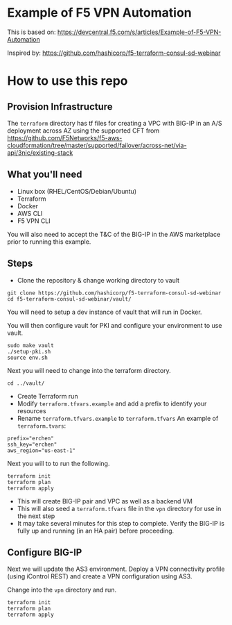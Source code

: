 # Example of F5 VPN Automation

This is based on: https://devcentral.f5.com/s/articles/Example-of-F5-VPN-Automation

Inspired by: https://github.com/hashicorp/f5-terraform-consul-sd-webinar

# How to use this repo

## Provision Infrastructure

The `terraform` directory has tf files for creating a VPC with BIG-IP in an A/S deployment 
across AZ using the supported CFT from https://github.com/F5Networks/f5-aws-cloudformation/tree/master/supported/failover/across-net/via-api/3nic/existing-stack

## What you'll need

- Linux box (RHEL/CentOS/Debian/Ubuntu)
- Terraform
- Docker
- AWS CLI
- F5 VPN CLI

You will also need to accept the T&C of the BIG-IP in the AWS marketplace prior to running this example.

## Steps 
- Clone the repository & change working directory to vault
```
git clone https://github.com/hashicorp/f5-terraform-consul-sd-webinar
cd f5-terraform-consul-sd-webinar/vault/
```

You will need to setup a dev instance of vault that will run in Docker.

You will then configure vault for PKI and configure your environment to use vault.
```
sudo make vault
./setup-pki.sh
source env.sh
```

Next you will need to change into the terraform directory.
```
cd ../vault/
```

- Create Terraform run
- Modify `terraform.tfvars.example` and add a prefix to identify your resources
- Rename `terraform.tfvars.example` to `terraform.tfvars`
An example of `terraform.tvars`:
```
prefix="erchen"
ssh_key="erchen"
aws_region="us-east-1"
````
Next you will to to run the following. 
```
terraform init
terraform plan
terraform apply
```

  - This will create BIG-IP pair and VPC as well as a backend VM
  - This will also seed a `terraform.tfvars` file in the `vpn` directory for use in the next step
  - It may take several minutes for this step to complete.  Verify the BIG-IP is fully up and running (in an HA pair) before proceeding.

## Configure BIG-IP

Next we will update the AS3 environment.  Deploy a VPN connectivity profile (using iControl REST) and create a VPN configuration using AS3.

Change into the `vpn` directory and run.

```
terraform init
terraform plan
terraform apply
```

